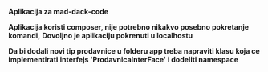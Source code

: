 **Aplikacija za mad-dack-code**

**Aplikacija koristi composer, nije potrebno nikakvo posebno pokretanje komandi,**
**Dovoljno je aplikaciju pokrenuti u localhostu**

**Da bi dodali novi tip prodavnice u folderu app treba napraviti klasu koja ce implementirati**
**interfejs 'ProdavnicaInterFace' i dodeliti namespace**
